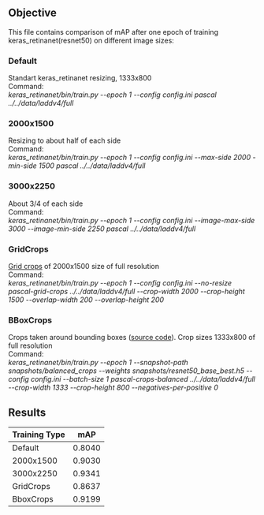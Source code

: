 ## Objective
This file contains comparison of mAP after one epoch of training keras_retinanet(resnet50) on different image sizes:

### Default
Standart keras_retinanet resizing, 1333x800  
Command:  
*keras_retinanet/bin/train.py --epoch 1 --config config.ini pascal ../../data/laddv4/full*

### 2000x1500
Resizing to about half of each side  
Command:  
*keras_retinanet/bin/train.py --epoch 1 --config config.ini --max-side 2000 -min-side 1500 pascal ../../data/laddv4/full*

### 3000x2250
About 3/4 of each side  
Command:  
*keras_retinanet/bin/train.py --epoch 1 --config config.ini --image-max-side 3000 --image-min-side 2250 pascal ../../data/laddv4/full*

### GridCrops
[Grid crops](https://github.com/lacmus-foundation/lacmus/blob/master/keras_retinanet/preprocessing/pascal_voc_grid_crops.py) of 2000x1500 size of full resolution  
Command:  
*keras_retinanet/bin/train.py --epoch 1 --config config.ini --no-resize pascal-grid-crops ../../data/laddv4/full --crop-width 2000 --crop-height 1500 --overlap-width 200 --overlap-height 200* 

### BBoxCrops
Crops taken around bounding boxes ([source code](https://github.com/prickly-u/lacmus/blob/balanced_crops/keras_retinanet/preprocessing/pascal_voc_balanced_crops.py)).
Crop sizes 1333x800 of full resolution  
Command:  
*keras_retinanet/bin/train.py --epoch 1 --snapshot-path snapshots/balanced_crops --weights snapshots/resnet50_base_best.h5 --config config.ini --batch-size 1  pascal-crops-balanced ../../data/laddv4/full --crop-width 1333 --crop-height 800 --negatives-per-positive 0* 

## Results

| Training Type |   mAP     |
| ------------- | --------- |
| Default       |  0.8040   |
| 2000x1500     |  0.9030   |
| 3000x2250     |  0.9341   |
| GridCrops     |  0.8637   |
| BboxCrops     |  0.9199   |

